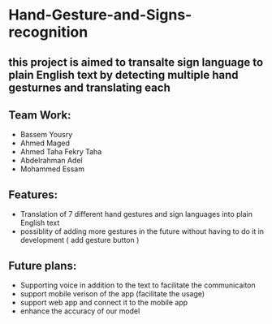 # Hand-Gesture-and-Signs-recognition
## this project is aimed to transalte sign language to plain English text by detecting multiple hand gesturnes and translating each
## Team Work:
- Bassem Yousry
- Ahmed Maged
- Ahmed Taha Fekry Taha
- Abdelrahman Adel
- Mohammed Essam
## Features:
- Translation of 7 different hand gestures and sign languages into plain English text
- possiblity of adding more gestures in the future without having to do it in development ( add gesture button )
## Future plans:
- Supporting voice in addition to the text to facilitate the communicaiton 
- support mobile verison of the app (facilitate the usage)
- support web app and connect it to the mobile app
- enhance the accuracy of our model
